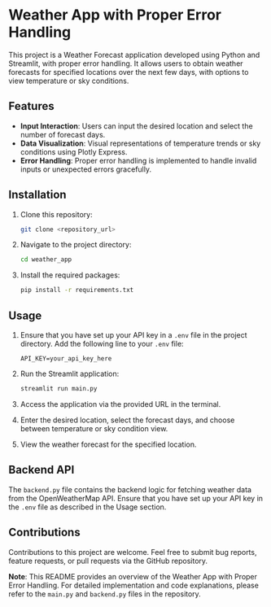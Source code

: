 # Weather App with Proper Error Handling

This project is a Weather Forecast application developed using Python and Streamlit, with proper error handling. It allows users to obtain weather forecasts for specified locations over the next few days, with options to view temperature or sky conditions.

## Features

- **Input Interaction**: Users can input the desired location and select the number of forecast days.
- **Data Visualization**: Visual representations of temperature trends or sky conditions using Plotly Express.
- **Error Handling**: Proper error handling is implemented to handle invalid inputs or unexpected errors gracefully.

## Installation

1. Clone this repository:

    ```bash
    git clone <repository_url>
    ```

2. Navigate to the project directory:

    ```bash
    cd weather_app
    ```

3. Install the required packages:

    ```bash
    pip install -r requirements.txt
    ```

## Usage

1. Ensure that you have set up your API key in a `.env` file in the project directory. Add the following line to your `.env` file:

    ```plaintext
    API_KEY=your_api_key_here
    ```

2. Run the Streamlit application:

    ```bash
    streamlit run main.py
    ```

3. Access the application via the provided URL in the terminal.

4. Enter the desired location, select the forecast days, and choose between temperature or sky condition view.

5. View the weather forecast for the specified location.

## Backend API

The `backend.py` file contains the backend logic for fetching weather data from the OpenWeatherMap API. Ensure that you have set up your API key in the `.env` file as described in the Usage section.

## Contributions

Contributions to this project are welcome. Feel free to submit bug reports, feature requests, or pull requests via the GitHub repository.


**Note**: This README provides an overview of the Weather App with Proper Error Handling. For detailed implementation and code explanations, please refer to the `main.py` and `backend.py` files in the repository.
